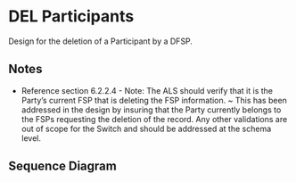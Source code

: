 # DEL Participants

Design for the deletion of a Participant by a DFSP.

## Notes

* Reference section 6.2.2.4 - Note: The ALS should verify that it is the Party’s current FSP that is deleting the FSP information. ~ This has been addressed in the design by insuring that the Party currently belongs to the FSPs requesting the deletion of the record. Any other validations are out of scope for the Switch and should be addressed at the schema level.

## Sequence Diagram

